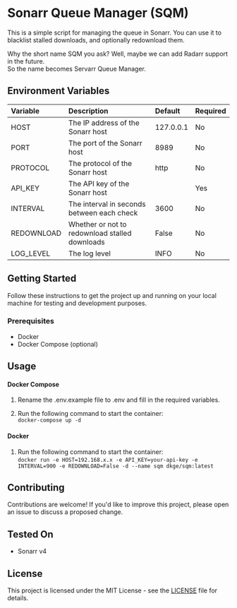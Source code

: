 # Sonarr Queue Manager (SQM)

This is a simple script for managing the queue in Sonarr. You can use it to blacklist stalled downloads, and optionally redownload them.  

Why the short name SQM you ask? Well, maybe we can add Radarr support in the future.  
So the name becomes Servarr Queue Manager.

## Environment Variables

| Variable   | Description                                    | Default   | Required |
|:-----------|:-----------------------------------------------|:----------|:---------|
| HOST       | The IP address of the Sonarr host              | 127.0.0.1 | No       |
| PORT       | The port of the Sonarr host                    | 8989      | No       |
| PROTOCOL   | The protocol of the Sonarr host                | http      | No       |
| API_KEY    | The API key of the Sonarr host                 |           | Yes      |
| INTERVAL   | The interval in seconds between each check     | 3600      | No       |
| REDOWNLOAD | Whether or not to redownload stalled downloads | False     | No       |
| LOG_LEVEL  | The log level                                  | INFO      | No       |

## Getting Started

Follow these instructions to get the project up and running on your local machine for testing and development purposes.

### Prerequisites

- Docker
- Docker Compose (optional)

## Usage
#### Docker Compose

1. Rename the .env.example file to .env and fill in the required variables.

2. Run the following command to start the container:  
   ```docker-compose up -d```

#### Docker

1. Run the following command to start the container:  
   ```docker run -e HOST=192.168.x.x -e API_KEY=your-api-key -e INTERVAL=900 -e REDOWNLOAD=False -d --name sqm dkge/sqm:latest```

## Contributing

Contributions are welcome! If you'd like to improve this project, please open an issue to discuss a proposed change.

## Tested On
* Sonarr v4

## License

This project is licensed under the MIT License - see the [LICENSE](LICENSE) file for details. 